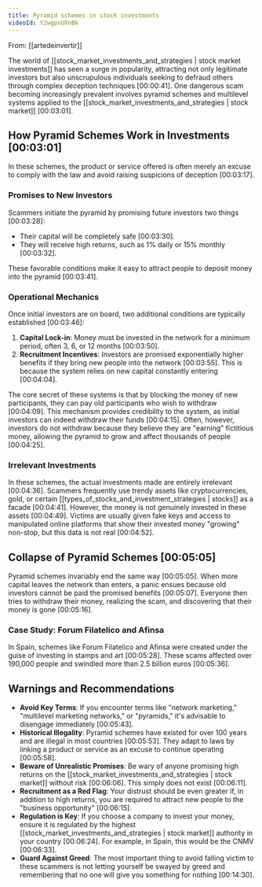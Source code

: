 ```yaml
---
title: Pyramid schemes in stock investments
videoId: Y2wgpnUXnBk
---
```


From: [[artedeinvertir]] <br/> 

The world of [[stock_market_investments_and_strategies | stock market investments]] has seen a surge in popularity, attracting not only legitimate investors but also unscrupulous individuals seeking to defraud others through complex deception techniques <a class="yt-timestamp" data-t="00:00:41">[00:00:41]</a>. One dangerous scam becoming increasingly prevalent involves pyramid schemes and multilevel systems applied to the [[stock_market_investments_and_strategies | stock market]] <a class="yt-timestamp" data-t="00:03:01">[00:03:01]</a>.

## How Pyramid Schemes Work in Investments <a class="yt-timestamp" data-t="00:03:01">[00:03:01]</a>

In these schemes, the product or service offered is often merely an excuse to comply with the law and avoid raising suspicions of deception <a class="yt-timestamp" data-t="00:03:17">[00:03:17]</a>.

### Promises to New Investors

Scammers initiate the pyramid by promising future investors two things <a class="yt-timestamp" data-t="00:03:28">[00:03:28]</a>:
*   Their capital will be completely safe <a class="yt-timestamp" data-t="00:03:30">[00:03:30]</a>.
*   They will receive high returns, such as 1% daily or 15% monthly <a class="yt-timestamp" data-t="00:03:32">[00:03:32]</a>.

These favorable conditions make it easy to attract people to deposit money into the pyramid <a class="yt-timestamp" data-t="00:03:41">[00:03:41]</a>.

### Operational Mechanics

Once initial investors are on board, two additional conditions are typically established <a class="yt-timestamp" data-t="00:03:46">[00:03:46]</a>:
1.  **Capital Lock-in**: Money must be invested in the network for a minimum period, often 3, 6, or 12 months <a class="yt-timestamp" data-t="00:03:50">[00:03:50]</a>.
2.  **Recruitment Incentives**: Investors are promised exponentially higher benefits if they bring new people into the network <a class="yt-timestamp" data-t="00:03:55">[00:03:55]</a>. This is because the system relies on new capital constantly entering <a class="yt-timestamp" data-t="00:04:04">[00:04:04]</a>.

The core secret of these systems is that by blocking the money of new participants, they can pay old participants who wish to withdraw <a class="yt-timestamp" data-t="00:04:09">[00:04:09]</a>. This mechanism provides credibility to the system, as initial investors can indeed withdraw their funds <a class="yt-timestamp" data-t="00:04:15">[00:04:15]</a>. Often, however, investors do not withdraw because they believe they are "earning" fictitious money, allowing the pyramid to grow and affect thousands of people <a class="yt-timestamp" data-t="00:04:25">[00:04:25]</a>.

### Irrelevant Investments

In these schemes, the actual investments made are entirely irrelevant <a class="yt-timestamp" data-t="00:04:36">[00:04:36]</a>. Scammers frequently use trendy assets like cryptocurrencies, gold, or certain [[types_of_stocks_and_investment_strategies | stocks]] as a facade <a class="yt-timestamp" data-t="00:04:41">[00:04:41]</a>. However, the money is not genuinely invested in these assets <a class="yt-timestamp" data-t="00:04:49">[00:04:49]</a>. Victims are usually given fake keys and access to manipulated online platforms that show their invested money "growing" non-stop, but this data is not real <a class="yt-timestamp" data-t="00:04:52">[00:04:52]</a>.

## Collapse of Pyramid Schemes <a class="yt-timestamp" data-t="00:05:05">[00:05:05]</a>

Pyramid schemes invariably end the same way <a class="yt-timestamp" data-t="00:05:05">[00:05:05]</a>. When more capital leaves the network than enters, a panic ensues because old investors cannot be paid the promised benefits <a class="yt-timestamp" data-t="00:05:07">[00:05:07]</a>. Everyone then tries to withdraw their money, realizing the scam, and discovering that their money is gone <a class="yt-timestamp" data-t="00:05:16">[00:05:16]</a>.

### Case Study: Forum Filatelico and Afinsa

In Spain, schemes like Forum Filatelico and Afinsa were created under the guise of investing in stamps and art <a class="yt-timestamp" data-t="00:05:28">[00:05:28]</a>. These scams affected over 190,000 people and swindled more than 2.5 billion euros <a class="yt-timestamp" data-t="00:05:36">[00:05:36]</a>.

## Warnings and Recommendations

*   **Avoid Key Terms**: If you encounter terms like "network marketing," "multilevel marketing networks," or "pyramids," it's advisable to disengage immediately <a class="yt-timestamp" data-t="00:05:43">[00:05:43]</a>.
*   **Historical Illegality**: Pyramid schemes have existed for over 100 years and are illegal in most countries <a class="yt-timestamp" data-t="00:05:53">[00:05:53]</a>. They adapt to laws by linking a product or service as an excuse to continue operating <a class="yt-timestamp" data-t="00:05:58">[00:05:58]</a>.
*   **Beware of Unrealistic Promises**: Be wary of anyone promising high returns on the [[stock_market_investments_and_strategies | stock market]] without risk <a class="yt-timestamp" data-t="00:06:06">[00:06:06]</a>. This simply does not exist <a class="yt-timestamp" data-t="00:06:11">[00:06:11]</a>.
*   **Recruitment as a Red Flag**: Your distrust should be even greater if, in addition to high returns, you are required to attract new people to the "business opportunity" <a class="yt-timestamp" data-t="00:06:15">[00:06:15]</a>.
*   **Regulation is Key**: If you choose a company to invest your money, ensure it is regulated by the highest [[stock_market_investments_and_strategies | stock market]] authority in your country <a class="yt-timestamp" data-t="00:06:24">[00:06:24]</a>. For example, in Spain, this would be the CNMV <a class="yt-timestamp" data-t="00:06:33">[00:06:33]</a>.
*   **Guard Against Greed**: The most important thing to avoid falling victim to these scammers is not letting yourself be swayed by greed and remembering that no one will give you something for nothing <a class="yt-timestamp" data-t="00:14:30">[00:14:30]</a>.